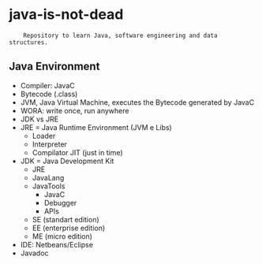 # java-is-not-dead
        Repository to learn Java, software engineering and data structures.
## Java Environment
- Compiler: JavaC
- Bytecode (.class)
- JVM, Java Virtual Machine, executes the Bytecode generated by JavaC
- WORA: write once, run anywhere
- JDK vs JRE
- JRE = Java Runtime Environment (JVM e Libs)
  - Loader
  - Interpreter
  - Compilator JIT (just in time)
- JDK = Java Development Kit
  - JRE
  - JavaLang
  - JavaTools
    - JavaC
    - Debugger
    - APIs
  - SE (standart edition)
  - EE (enterprise edition)
  - ME (micro edition)
- IDE: Netbeans/Eclipse
- Javadoc